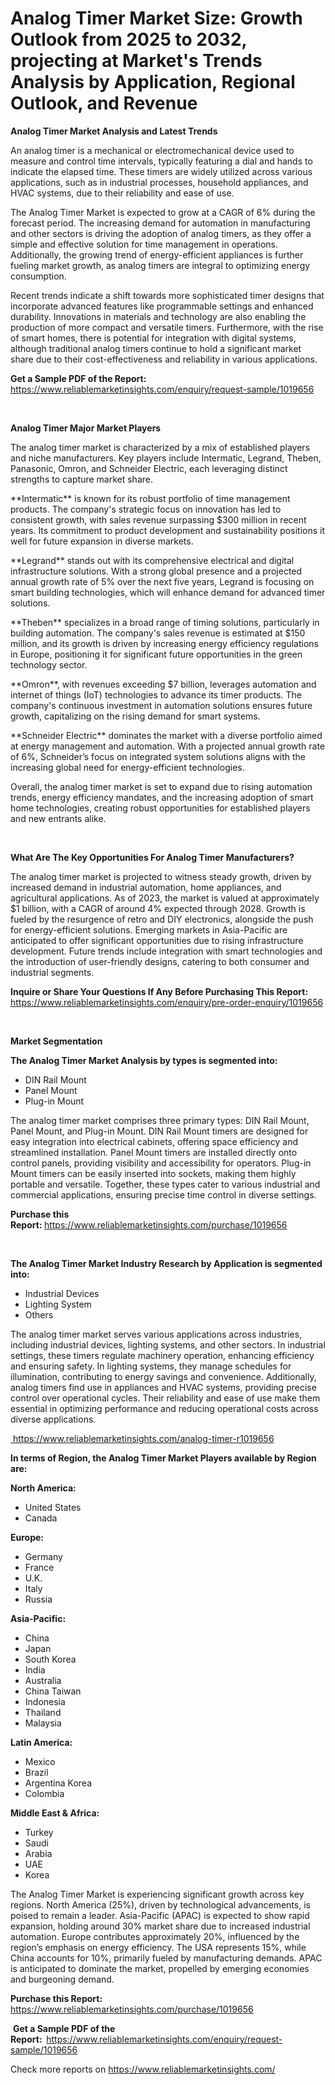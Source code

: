 <p><h1>Analog Timer Market Size: Growth Outlook from 2025 to 2032, projecting at Market's Trends Analysis by Application, Regional Outlook, and Revenue</h1></p><p><strong>Analog Timer Market Analysis and Latest Trends</strong></p>
<p><p>An analog timer is a mechanical or electromechanical device used to measure and control time intervals, typically featuring a dial and hands to indicate the elapsed time. These timers are widely utilized across various applications, such as in industrial processes, household appliances, and HVAC systems, due to their reliability and ease of use.</p><p>The Analog Timer Market is expected to grow at a CAGR of 6% during the forecast period. The increasing demand for automation in manufacturing and other sectors is driving the adoption of analog timers, as they offer a simple and effective solution for time management in operations. Additionally, the growing trend of energy-efficient appliances is further fueling market growth, as analog timers are integral to optimizing energy consumption.</p><p>Recent trends indicate a shift towards more sophisticated timer designs that incorporate advanced features like programmable settings and enhanced durability. Innovations in materials and technology are also enabling the production of more compact and versatile timers. Furthermore, with the rise of smart homes, there is potential for integration with digital systems, although traditional analog timers continue to hold a significant market share due to their cost-effectiveness and reliability in various applications.</p></p>
<p><strong>Get a Sample PDF of the Report:&nbsp;</strong> <a href="https://www.reliablemarketinsights.com/enquiry/request-sample/1019656?utm_campaign=2456&utm_medium=2&utm_source=Github&utm_content=ia&utm_term=21022025&utm_id=analog-timer">https://www.reliablemarketinsights.com/enquiry/request-sample/1019656</a></p>
<p>&nbsp;</p>
<p><strong>Analog Timer Major Market Players</strong></p>
<p><p>The analog timer market is characterized by a mix of established players and niche manufacturers. Key players include Intermatic, Legrand, Theben, Panasonic, Omron, and Schneider Electric, each leveraging distinct strengths to capture market share.</p><p>**Intermatic** is known for its robust portfolio of time management products. The company's strategic focus on innovation has led to consistent growth, with sales revenue surpassing $300 million in recent years. Its commitment to product development and sustainability positions it well for future expansion in diverse markets.</p><p>**Legrand** stands out with its comprehensive electrical and digital infrastructure solutions. With a strong global presence and a projected annual growth rate of 5% over the next five years, Legrand is focusing on smart building technologies, which will enhance demand for advanced timer solutions.</p><p>**Theben** specializes in a broad range of timing solutions, particularly in building automation. The company's sales revenue is estimated at $150 million, and its growth is driven by increasing energy efficiency regulations in Europe, positioning it for significant future opportunities in the green technology sector.</p><p>**Omron**, with revenues exceeding $7 billion, leverages automation and internet of things (IoT) technologies to advance its timer products. The company's continuous investment in automation solutions ensures future growth, capitalizing on the rising demand for smart systems.</p><p>**Schneider Electric** dominates the market with a diverse portfolio aimed at energy management and automation. With a projected annual growth rate of 6%, Schneider’s focus on integrated system solutions aligns with the increasing global need for energy-efficient technologies.</p><p>Overall, the analog timer market is set to expand due to rising automation trends, energy efficiency mandates, and the increasing adoption of smart home technologies, creating robust opportunities for established players and new entrants alike.</p></p>
<p>&nbsp;</p>
<p><strong>What Are The Key Opportunities For Analog Timer Manufacturers?</strong></p>
<p><p>The analog timer market is projected to witness steady growth, driven by increased demand in industrial automation, home appliances, and agricultural applications. As of 2023, the market is valued at approximately $1 billion, with a CAGR of around 4% expected through 2028. Growth is fueled by the resurgence of retro and DIY electronics, alongside the push for energy-efficient solutions. Emerging markets in Asia-Pacific are anticipated to offer significant opportunities due to rising infrastructure development. Future trends include integration with smart technologies and the introduction of user-friendly designs, catering to both consumer and industrial segments.</p></p>
<p><strong>Inquire or Share Your Questions If Any Before Purchasing This Report:</strong> <a href="https://www.reliablemarketinsights.com/enquiry/pre-order-enquiry/1019656?utm_campaign=2456&utm_medium=2&utm_source=Github&utm_content=ia&utm_term=21022025&utm_id=analog-timer">https://www.reliablemarketinsights.com/enquiry/pre-order-enquiry/1019656</a></p>
<p>&nbsp;</p>
<p><strong>Market Segmentation</strong></p>
<p><strong>The Analog Timer Market Analysis by types is segmented into:</strong></p>
<p><ul><li>DIN Rail Mount</li><li>Panel Mount</li><li>Plug-in Mount</li></ul></p>
<p><p>The analog timer market comprises three primary types: DIN Rail Mount, Panel Mount, and Plug-in Mount. DIN Rail Mount timers are designed for easy integration into electrical cabinets, offering space efficiency and streamlined installation. Panel Mount timers are installed directly onto control panels, providing visibility and accessibility for operators. Plug-in Mount timers can be easily inserted into sockets, making them highly portable and versatile. Together, these types cater to various industrial and commercial applications, ensuring precise time control in diverse settings.</p></p>
<p><strong>Purchase this Report:&nbsp;</strong><a href="https://www.reliablemarketinsights.com/purchase/1019656?utm_campaign=2456&utm_medium=2&utm_source=Github&utm_content=ia&utm_term=21022025&utm_id=analog-timer">https://www.reliablemarketinsights.com/purchase/1019656</a></p>
<p>&nbsp;</p>
<p><strong>The Analog Timer Market Industry Research by Application is segmented into:</strong></p>
<p><ul><li>Industrial Devices</li><li>Lighting System</li><li>Others</li></ul></p>
<p><p>The analog timer market serves various applications across industries, including industrial devices, lighting systems, and other sectors. In industrial settings, these timers regulate machinery operation, enhancing efficiency and ensuring safety. In lighting systems, they manage schedules for illumination, contributing to energy savings and convenience. Additionally, analog timers find use in appliances and HVAC systems, providing precise control over operational cycles. Their reliability and ease of use make them essential in optimizing performance and reducing operational costs across diverse applications.</p></p>
<p><a href="https://www.reliablemarketinsights.com/analog-timer-r1019656?utm_campaign=2456&utm_medium=2&utm_source=Github&utm_content=ia&utm_term=21022025&utm_id=analog-timer">&nbsp;https://www.reliablemarketinsights.com/analog-timer-r1019656</a></p>
<p><strong>In terms of Region, the Analog Timer Market Players available by Region are:</strong></p>
<p>
    <p> <strong> North America: </strong>
        <ul>
            <li>United States</li>
            <li>Canada</li>
        </ul>
        </p> 
    <p> <strong> Europe: </strong>
        <ul>
            <li>Germany</li>
            <li>France</li>
            <li>U.K.</li>
            <li>Italy</li>
            <li>Russia</li>
        </ul>
        </p> 
    <p> <strong> Asia-Pacific: </strong>
        <ul>
            <li>China</li>
            <li>Japan</li>
            <li>South Korea</li>
            <li>India</li>
            <li>Australia</li>
            <li>China Taiwan</li>
            <li>Indonesia</li>
            <li>Thailand</li>
            <li>Malaysia</li>
        </ul>
        </p> 
    <p> <strong> Latin America: </strong>
        <ul>
            <li>Mexico</li>
            <li>Brazil</li>
            <li>Argentina Korea</li>
            <li>Colombia</li>
        </ul>
        </p> 
    <p> <strong> Middle East & Africa: </strong>
        <ul>
            <li>Turkey</li>
            <li>Saudi</li>
            <li>Arabia</li>
            <li>UAE</li>
            <li>Korea</li>
        </ul>
    </p>
    </p>
<p><p>The Analog Timer Market is experiencing significant growth across key regions. North America (25%), driven by technological advancements, is poised to remain a leader. Asia-Pacific (APAC) is expected to show rapid expansion, holding around 30% market share due to increased industrial automation. Europe contributes approximately 20%, influenced by the region’s emphasis on energy efficiency. The USA represents 15%, while China accounts for 10%, primarily fueled by manufacturing demands. APAC is anticipated to dominate the market, propelled by emerging economies and burgeoning demand.</p></p>
<p><strong>Purchase this Report: </strong><a href="https://www.reliablemarketinsights.com/purchase/1019656?utm_campaign=2456&utm_medium=2&utm_source=Github&utm_content=ia&utm_term=21022025&utm_id=analog-timer">https://www.reliablemarketinsights.com/purchase/1019656</a></p>
<p>&nbsp;<strong>Get a Sample PDF of the Report:&nbsp;&nbsp;</strong><a href="https://www.reliablemarketinsights.com/enquiry/request-sample/1019656?utm_campaign=2456&utm_medium=2&utm_source=Github&utm_content=ia&utm_term=21022025&utm_id=analog-timer">https://www.reliablemarketinsights.com/enquiry/request-sample/1019656</a></p>
<p><strong></strong></p>
<p>Check more reports on <a href="https://www.reliablemarketinsights.com/?utm_campaign=2456&utm_medium=2&utm_source=Github&utm_content=ia&utm_term=21022025&utm_id=analog-timer">https://www.reliablemarketinsights.com/</a></p>
